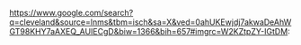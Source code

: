 https://www.google.com/search?q=cleveland&source=lnms&tbm=isch&sa=X&ved=0ahUKEwjdj7akwaDeAhWGT98KHY7aAXEQ_AUIECgD&biw=1366&bih=657#imgrc=W2KZtpZY-IGtDM:

